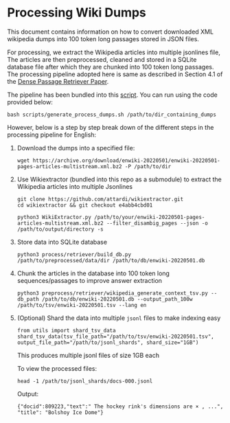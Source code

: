 # Processing Wiki Dumps

This document contains information on how to convert downloaded XML wikipedia dumps into 100 token long passages stored in JSON files.

For processing, we extract the Wikipedia articles into multiple jsonlines file, The articles are then preprocessed, cleaned and stored in a SQLite database file after which they are chunked into 100 token long passages.
The processing pipeline adopted here is same as described in Section 4.1 of the [Dense Passage Retriever Paper](https://arxiv.org/pdf/2004.04906.pdf).

The pipeline has been bundled into this [script](scripts/download_process_dumps.sh). You can run using the code provided below:

```terminal
bash scripts/generate_process_dumps.sh /path/to/dir_containing_dumps
```

However, below is a step by step break down of the different steps in the processing pipeline for English:

1. Download the dumps into a specified file:

    ```terminal
    wget https://archive.org/download/enwiki-20220501/enwiki-20220501-pages-articles-multistream.xml.bz2 -P /path/to/dir
    ```

2. Use Wikiextractor (bundled into this repo as a submodule) to extract the Wikipedia articles into multiple Jsonlines 

    ```terminal
    git clone https://github.com/attardi/wikiextractor.git
    cd wikiextractor && git checkout e4abb4cbd01

    python3 WikiExtractor.py /path/to/your/enwiki-20220501-pages-articles-multistream.xml.bz2 --filter_disambig_pages --json -o /path/to/output/directory -s
    ```

3. Store data into SQLite database

    ```terminal
    python3 process/retriever/build_db.py /path/to/preprocessed/data/dir /path/to/db/enwiki-20220501.db
    ```

4. Chunk the articles in the database into 100 token long sequences/passages to improve answer extraction

    ```terminal
    python3 preprocess/retriever/wikipedia_generate_context_tsv.py --db_path /path/to/db/enwiki-20220501.db --output_path_100w  /path/to/tsv/enwiki-20220501.tsv --lang en
    ```

5. (Optional) Shard the data into multiple `jsonl` files to make indexing easy

    ```python3
    from utils import shard_tsv_data
    shard_tsv_data(tsv_file_path="/path/to/tsv/enwiki-20220501.tsv", output_file_path="/path/to/jsonl_shards", shard_size="1GB")
    ```

    This produces multiple jsonl files of size 1GB each

    To view the processed files:

    ```
    head -1 /path/to/jsonl_shards/docs-000.jsonl
    ```
    Output:
    ```
    {"docid":809223,"text":" The hockey rink's dimensions are × , ...", "title": "Bolshoy Ice Dome"}
    ```
